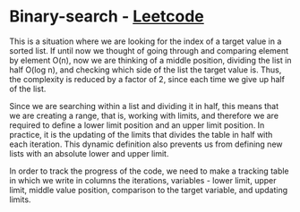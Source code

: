 # Binary-search - [Leetcode](https://leetcode.com/problems/search-insert-position/description/)


This is a situation where we are looking for the index of a target value in a sorted list. If until now we thought of going through and comparing element by element O(n), now we are thinking of a middle position, dividing the list in half O(log n), and checking which side of the list the target value is. Thus, the complexity is reduced by a factor of 2, since each time we give up half of the list.

Since we are searching within a list and dividing it in half, this means that we are creating a range, that is, working with limits, and therefore we are required to define a lower limit position and an upper limit position. In practice, it is the updating of the limits that divides the table in half with each iteration. This dynamic definition also prevents us from defining new lists with an absolute lower and upper limit.

In order to track the progress of the code, we need to make a tracking table in which we write in columns the iterations, variables - lower limit, upper limit, middle value position, comparison to the target variable, and updating limits.
